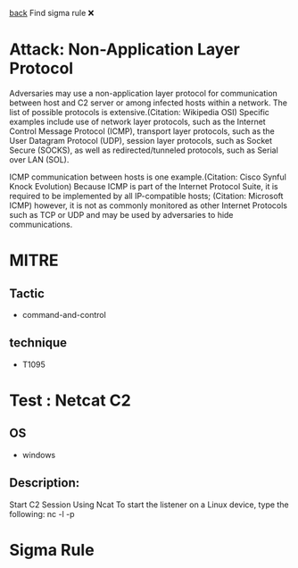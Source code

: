 
[back](../index.md)
Find sigma rule :x: 

# Attack: Non-Application Layer Protocol 

Adversaries may use a non-application layer protocol for communication between host and C2 server or among infected hosts within a network. The list of possible protocols is extensive.(Citation: Wikipedia OSI) Specific examples include use of network layer protocols, such as the Internet Control Message Protocol (ICMP), transport layer protocols, such as the User Datagram Protocol (UDP), session layer protocols, such as Socket Secure (SOCKS), as well as redirected/tunneled protocols, such as Serial over LAN (SOL).

ICMP communication between hosts is one example.(Citation: Cisco Synful Knock Evolution)
 Because ICMP is part of the Internet Protocol Suite, it is required to be implemented by all IP-compatible hosts; (Citation: Microsoft ICMP) however, it is not as commonly monitored as other Internet Protocols such as TCP or UDP and may be used by adversaries to hide communications.

# MITRE
## Tactic
  - command-and-control


## technique
  - T1095


# Test : Netcat C2
## OS
  - windows


## Description:
Start C2 Session Using Ncat
To start the listener on a Linux device, type the following: 
nc -l -p <port>


# Sigma Rule

